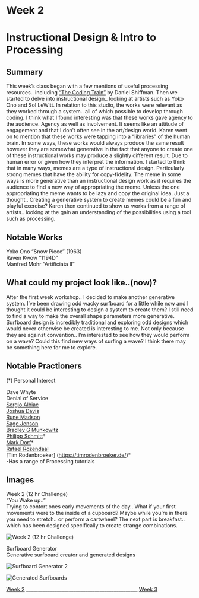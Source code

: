 # Week 2
# Instructional Design & Intro to Processing

## Summary  <br />
This week’s class began with a few mentions of useful processing resources.. including [“The Coding Train”](https://www.youtube.com/thecodingtrain/?sub_confirmation=1) by Daniel Shiffman. Then we started to delve into instructional design.. looking at artists such as Yoko Ono and Sol LeWitt. In relation to this studio, the works were relevant as they worked through a system.. all of which possible to develop through coding. I think what I found interesting was that these works gave agency to the audience. Agency as well as involvement. It seems like an attitude of engagement and that I don’t often see in the art/design world. Karen went on to mention that these works were tapping into a “libraries” of the human brain. In some ways, these works would always produce the same result however they are somewhat generative in the fact that anyone to create one of these instructional works may produce a slightly different result. Due to human error or given how they interpret the information. I started to think that in many ways, memes are a type of instructional design. Particularly strong memes that have the ability for copy-fidelity. The meme in some ways is more generative than an instructional design work as it requires the audience to find a new way of appropriating the meme. Unless the one appropriating the meme wants to be lazy and copy the original idea. Just a thought.. Creating a generative system to create memes could be a fun and playful exercise? Karen then continued to show us works from a range of artists.. looking at the gain an understanding of the possibilities using a tool such as processing. 

## Notable Works  <br />
Yoko Ono “Snow Piece” (1963)  <br />
Raven Kwow “1194D”  <br />
Manfred Mohr “Artificiata II”  <br />

## What could my project look like..(now)?  <br />
After the first week workshop.. I decided to make another generative system. I’ve been drawing odd wacky surfboard for a little while now and I thought it could be interesting to design a system to create them? I still need to find a way to make the overall shape parameters more generative. Surfboard design is incredibly traditional and exploring odd designs which would never otherwise be created is interesting to me. Not only because they are against convention.. I’m interested to see how they would perform on a wave? Could this find new ways of surfing a wave? I think there may be something here for me to explore.


## Notable Practioners  <br />
(*)  Personal Interest
 
Dave Whyte  <br />
Denial of Service  <br />
[Sergio Albiac](https://www.sergioalbiac.com/index.html)  <br />
[Joshua Davis](https://joshuadavis.com/)  <br />
[Rune Madson](https://runemadsen.com/)  <br />
[Sage Jenson](https://sagejenson.com/)  <br />
[Bradley G Munkowitz](https://gmunk.com/)  <br />
[Philipp Schmitt](https://philippschmitt.com/)*  <br />
[Mark Dorf](http://mdorf.com/)*  <br />
[Rafael Rozendaal](https://www.newrafael.com/)   <br />
[Tim Rodenbroeker] (https://timrodenbroeker.de/)*  <br />
-Has a range of Processing tutorials  <br />



## Images <br />
Week 2 (12 hr Challenge) <br />
“You Wake up..” <br />
Trying to contort ones early movements of the day.. What if your first movements were to the inside of a cupboard? Maybe while you’re in there you need to stretch.. or perform a cartwheel? The next part is breakfast.. which has been designed specifically to create strange combinations. 

![Week 2 (12 hr Challenge)](https://user-images.githubusercontent.com/68723193/89479554-7b4f7700-d7d6-11ea-97ae-53915878e73c.jpeg)

Surfboard Generator  <br />
Generative surfboard creator and generated designs

![Surfboard Generator 2](https://user-images.githubusercontent.com/68723193/89479672-b94c9b00-d7d6-11ea-8ac6-9f75ab4939ae.jpg)

![Generated Surfboards](https://user-images.githubusercontent.com/68723193/89479569-83a7b200-d7d6-11ea-8b39-e161999618a0.jpg)

[Week 2](https://louiseastt.github.io/Slave2/Week%202/) _______________________________________________ [Week 3](https://louiseastt.github.io/Slave2/Week%203/)
